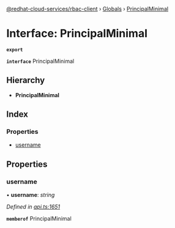 [@redhat-cloud-services/rbac-client](../README.md) › [Globals](../globals.md) › [PrincipalMinimal](principalminimal.md)

# Interface: PrincipalMinimal

**`export`** 

**`interface`** PrincipalMinimal

## Hierarchy

* **PrincipalMinimal**

## Index

### Properties

* [username](principalminimal.md#username)

## Properties

###  username

• **username**: *string*

*Defined in [api.ts:1651](https://github.com/RedHatInsights/javascript-clients/blob/master/packages/rbac/api.ts#L1651)*

**`memberof`** PrincipalMinimal
